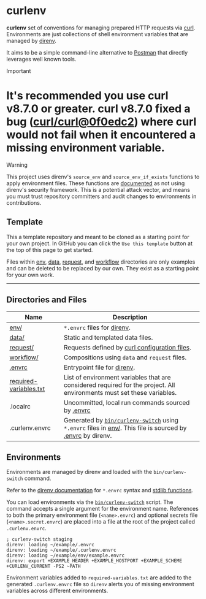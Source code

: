 # curlenv

**curlenv** set of conventions for managing prepared HTTP requests via [curl](https://curl.se).
Environments are just collections of shell environment variables that are managed by [direnv](https://direnv.net).

It aims to be a simple command-line alternative to [Postman](https://www.postman.com) that directly leverages well known tools.

> [!IMPORTANT]
# **It's recommended you use curl v8.7.0 or greater.** curl v8.7.0 fixed a bug ([curl/curl@0f0edc2](https://github.com/curl/curl/commit/0f0edc283c340e8ddddc763b48d2f835b2270ab4)) where curl would not fail when it encountered a missing environment variable.

> [!WARNING]
> This project uses direnv's `source_env` and `source_env_if_exists` functions to apply environment files. These functions are [documented](https://direnv.net/man/direnv-stdlib.1.html) as not using direnv's security framework. This is a potential attack vector, and means you must trust repository committers and audit changes to environments in contributions.

## Template

This a template repository and meant to be cloned as a starting point for your own project. In GitHub you can click the
`Use this template` button at the top of this page to get started.

Files within [env](env), [data](data), [request](request), and [workflow](workflow) directories are only examples and
can be deleted to be replaced by our own. They exist as a starting point for your own work.

---

## Directories and Files

| Name              | Description                                                                           |
| ----------------       | -----------------------------------                                                   |
| [env/](env)             | `*.envrc` files for [direnv](https://direnv.net).                                     |
| [data/](data)           | Static and templated data files.                                                      |
| [request/](request)     | Requests defined by [curl configuration files](https://curl.se/docs/manpage.html#-K). |
| [workflow/](workflow) | Compositions using `data` and `request` files.                                        |
| [.envrc](.envrc) | Entrypoint file for [direnv](https://direnv.net). |
| [required-variables.txt](required-variables.txt) | List of environment variables that are considered required for the project. All environments must set these variables. |
| .localrc | Uncommitted, local run commands sourced by [.envrc](.envrc) |
| .curlenv.envrc | Generated by [`bin/curlenv-switch`](bin/curlenv-switch) using `*.envrc` files in [env/](env). This file is sourced by [.envrc](.envrc) by direnv. |

## Environments

Environments are managed by direnv and loaded with the `bin/curlenv-switch` command.

Refer to the [direnv documentation](https://direnv.net/man/direnv.1.html) for `*.envrc` syntax and [stdlib
functions](https://direnv.net/man/direnv-stdlib.1.html).

You can load environments via the [`bin/curlenv-switch`](bin/curlenv-switch) script. The command accepts a single argument for the environment name. References to both the primary environment file (`<name>.envrc`) and optional secrets file (`<name>.secret.envrc`) are placed into a file at the root of the project called `.curlenv.envrc`.

```
; curlenv-switch staging
direnv: loading ~/example/.envrc
direnv: loading ~/example/.curlenv.envrc
direnv: loading ~/example/env/example.envrc
direnv: export +EXAMPLE_HEADER +EXAMPLE_HOSTPORT +EXAMPLE_SCHEME +CURLENV_CURRENT -PS2 ~PATH
```

Environment variables added to `required-variables.txt` are added to the generated `.curlenv.envrc` file so `direnv`
alerts you of missing environment variables across different environments.
